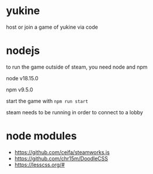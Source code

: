 # yukine

host or join a game of yukine via code

# nodejs

to run the game outside of steam, you need node and npm

node v18.15.0

npm v9.5.0

start the game with `npm run start`

steam needs to be running in order to connect to a lobby

# node modules

- https://github.com/ceifa/steamworks.js
- https://github.com/chr15m/DoodleCSS
- https://lesscss.org/#
